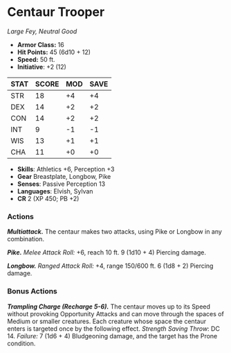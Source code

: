 # Centaur Trooper

*Large Fey, Neutral Good*

- **Armor Class:** 16
- **Hit Points:** 45 (6d10 + 12)
- **Speed:** 50 ft.
- **Initiative**: +2 (12)

|STAT|SCORE|MOD|SAVE|
| --- | --- | --- | ---- |
| STR | 18 | +4 | +4 |
| DEX | 14 | +2 | +2 |
| CON | 14 | +2 | +2 |
| INT | 9 | -1 | -1 |
| WIS | 13 | +1 | +1 |
| CHA | 11 | +0 | +0 |

- **Skills**: Athletics +6, Perception +3
- **Gear** Breastplate, Longbow, Pike
- **Senses**: Passive Perception 13
- **Languages**: Elvish, Sylvan
- **CR** 2 (XP 450; PB +2)

### Actions

***Multiattack.*** The centaur makes two attacks, using Pike or Longbow in any combination.

***Pike.*** *Melee Attack Roll:* +6, reach 10 ft. 9 (1d10 + 4) Piercing damage.

***Longbow.*** *Ranged Attack Roll:* +4, range 150/600 ft. 6 (1d8 + 2) Piercing damage.


### Bonus Actions

***Trampling Charge (Recharge 5-6).*** The centaur moves up to its Speed without provoking Opportunity Attacks and can move through the spaces of Medium or smaller creatures. Each creature whose space the centaur enters is targeted once by the following effect. *Strength Saving Throw*: DC 14. *Failure:*  7 (1d6 + 4) Bludgeoning damage, and the target has the Prone condition.
